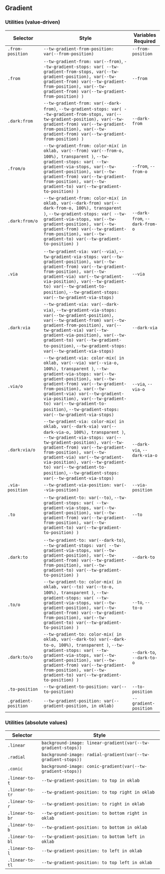 ## Gradient

### Utilities (value-driven)

| Selector             | Style                                                                                                                                                                                                                                                                                                                                                                                 | Variables Required             |
| -------------------- | ------------------------------------------------------------------------------------------------------------------------------------------------------------------------------------------------------------------------------------------------------------------------------------------------------------------------------------------------------------------------------------- | ------------------------------ |
| `.from-position`     | `--tw-gradient-from-position: var(--from-position)`                                                                                                                                                                                                                                                                                                                                   | `--from-position`              |
| `.from`              | `--tw-gradient-from: var(--from)`, `--tw-gradient-stops: var( --tw-gradient-from-stops, var(--tw-gradient-position), var(--tw-gradient-from) var(--tw-gradient-from-position), var(--tw-gradient-from) var(--tw-gradient-from-position) )`                                                                                                                                            | `--from`                       |
| `.dark:from`         | `--tw-gradient-from: var(--dark-from)`, `--tw-gradient-stops: var( --tw-gradient-from-stops, var(--tw-gradient-position), var(--tw-gradient-from) var(--tw-gradient-from-position), var(--tw-gradient-from) var(--tw-gradient-from-position) )`                                                                                                                                       | `--dark-from`                  |
| `.from/o`            | `--tw-gradient-from: color-mix( in oklab, var(--from) var(--from-o, 100%), transparent )`, `--tw-gradient-stops: var( --tw-gradient-via-stops, var(--tw-gradient-position), var(--tw-gradient-from) var(--tw-gradient-from-position), var(--tw-gradient-to) var(--tw-gradient-to-position) )`                                                                                         | `--from`, `--from-o`           |
| `.dark:from/o`       | `--tw-gradient-from: color-mix( in oklab, var(--dark-from) var(--dark-from-o, 100%), transparent )`, `--tw-gradient-stops: var( --tw-gradient-via-stops, var(--tw-gradient-position), var(--tw-gradient-from) var(--tw-gradient-from-position), var(--tw-gradient-to) var(--tw-gradient-to-position) )`                                                                               | `--dark-from`, `--dark-from-o` |
| `.via`               | `--tw-gradient-via: var(--via)`, `--tw-gradient-via-stops: var(--tw-gradient-position), var(--tw-gradient-from) var(--tw-gradient-from-position), var(--tw-gradient-via) var(--tw-gradient-via-position), var(--tw-gradient-to) var(--tw-gradient-to-position)`, `--tw-gradient-stops: var(--tw-gradient-via-stops)`                                                                  | `--via`                        |
| `.dark:via`          | `--tw-gradient-via: var(--dark-via)`, `--tw-gradient-via-stops: var(--tw-gradient-position), var(--tw-gradient-from) var(--tw-gradient-from-position), var(--tw-gradient-via) var(--tw-gradient-via-position), var(--tw-gradient-to) var(--tw-gradient-to-position)`, `--tw-gradient-stops: var(--tw-gradient-via-stops)`                                                             | `--dark-via`                   |
| `.via/o`             | `--tw-gradient-via: color-mix( in oklab, var(--via) var(--via-o, 100%), transparent )`, `--tw-gradient-via-stops: var(--tw-gradient-position), var(--tw-gradient-from) var(--tw-gradient-from-position), var(--tw-gradient-via) var(--tw-gradient-via-position), var(--tw-gradient-to) var(--tw-gradient-to-position)`, `--tw-gradient-stops: var(--tw-gradient-via-stops)`           | `--via`, `--via-o`             |
| `.dark:via/o`        | `--tw-gradient-via: color-mix( in oklab, var(--dark-via) var(--dark-via-o, 100%), transparent )`, `--tw-gradient-via-stops: var(--tw-gradient-position), var(--tw-gradient-from) var(--tw-gradient-from-position), var(--tw-gradient-via) var(--tw-gradient-via-position), var(--tw-gradient-to) var(--tw-gradient-to-position)`, `--tw-gradient-stops: var(--tw-gradient-via-stops)` | `--dark-via`, `--dark-via-o`   |
| `.via-position`      | `--tw-gradient-via-position: var(--via-position)`                                                                                                                                                                                                                                                                                                                                     | `--via-position`               |
| `.to`                | `--tw-gradient-to: var(--to)`, `--tw-gradient-stops: var( --tw-gradient-via-stops, var(--tw-gradient-position), var(--tw-gradient-from) var(--tw-gradient-from-position), var(--tw-gradient-to) var(--tw-gradient-to-position) )`                                                                                                                                                     | `--to`                         |
| `.dark:to`           | `--tw-gradient-to: var(--dark-to)`, `--tw-gradient-stops: var( --tw-gradient-via-stops, var(--tw-gradient-position), var(--tw-gradient-from) var(--tw-gradient-from-position), var(--tw-gradient-to) var(--tw-gradient-to-position) )`                                                                                                                                                | `--dark-to`                    |
| `.to/o`              | `--tw-gradient-to: color-mix( in oklab, var(--to) var(--to-o, 100%), transparent )`, `--tw-gradient-stops: var( --tw-gradient-via-stops, var(--tw-gradient-position), var(--tw-gradient-from) var(--tw-gradient-from-position), var(--tw-gradient-to) var(--tw-gradient-to-position) )`                                                                                               | `--to`, `--to-o`               |
| `.dark:to/o`         | `--tw-gradient-to: color-mix( in oklab, var(--dark-to) var(--dark-to-o, 100%), transparent )`, `--tw-gradient-stops: var( --tw-gradient-via-stops, var(--tw-gradient-position), var(--tw-gradient-from) var(--tw-gradient-from-position), var(--tw-gradient-to) var(--tw-gradient-to-position) )`                                                                                     | `--dark-to`, `--dark-to-o`     |
| `.to-position`       | `--tw-gradient-to-position: var(--to-position)`                                                                                                                                                                                                                                                                                                                                       | `--to-position`                |
| `.gradient-position` | `--tw-gradient-position: var(--gradient-position, in oklab)`                                                                                                                                                                                                                                                                                                                          | `--gradient-position`          |

### Utilities (absolute values)

| Selector        | Style                                                         |
| --------------- | ------------------------------------------------------------- |
| `.linear`       | `background-image: linear-gradient(var(--tw-gradient-stops))` |
| `.radial`       | `background-image: radial-gradient(var(--tw-gradient-stops))` |
| `.conic`        | `background-image: conic-gradient(var(--tw-gradient-stops))`  |
| `.linear-to-t`  | `--tw-gradient-position: to top in oklab`                     |
| `.linear-to-tr` | `--tw-gradient-position: to top right in oklab`               |
| `.linear-to-r`  | `--tw-gradient-position: to right in oklab`                   |
| `.linear-to-br` | `--tw-gradient-position: to bottom right in oklab`            |
| `.linear-to-b`  | `--tw-gradient-position: to bottom in oklab`                  |
| `.linear-to-bl` | `--tw-gradient-position: to bottom left in oklab`             |
| `.linear-to-l`  | `--tw-gradient-position: to left in oklab`                    |
| `.linear-to-tl` | `--tw-gradient-position: to top left in oklab`                |
